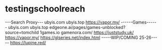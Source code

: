 # testingschoolreach
---Search Proxy---
ubyis.com
ubyis.top
https://vapor.my/
------Games------
ubyis.com
ubyis.top
edgeone.ai/pages/games-unblocked?source=tomchild
1games.io
gamenora.com/
https://juststudy.uk/
https://vapor.my/
https://glseries.net/index.html
-----WIP/COMING 25-26-----
https://lupine.red/
